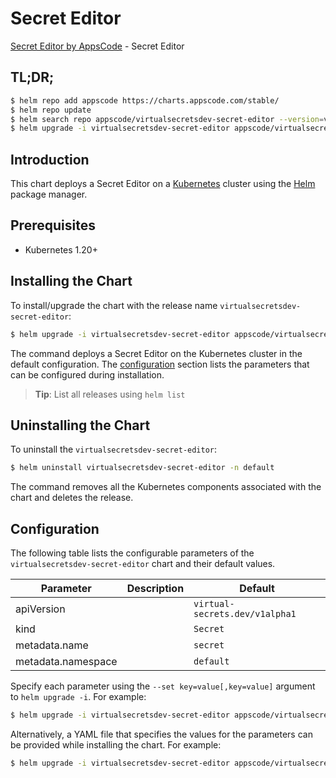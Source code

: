 # Secret Editor

[Secret Editor by AppsCode](https://appscode.com) - Secret Editor

## TL;DR;

```bash
$ helm repo add appscode https://charts.appscode.com/stable/
$ helm repo update
$ helm search repo appscode/virtualsecretsdev-secret-editor --version=v0.21.0
$ helm upgrade -i virtualsecretsdev-secret-editor appscode/virtualsecretsdev-secret-editor -n default --create-namespace --version=v0.21.0
```

## Introduction

This chart deploys a Secret Editor on a [Kubernetes](http://kubernetes.io) cluster using the [Helm](https://helm.sh) package manager.

## Prerequisites

- Kubernetes 1.20+

## Installing the Chart

To install/upgrade the chart with the release name `virtualsecretsdev-secret-editor`:

```bash
$ helm upgrade -i virtualsecretsdev-secret-editor appscode/virtualsecretsdev-secret-editor -n default --create-namespace --version=v0.21.0
```

The command deploys a Secret Editor on the Kubernetes cluster in the default configuration. The [configuration](#configuration) section lists the parameters that can be configured during installation.

> **Tip**: List all releases using `helm list`

## Uninstalling the Chart

To uninstall the `virtualsecretsdev-secret-editor`:

```bash
$ helm uninstall virtualsecretsdev-secret-editor -n default
```

The command removes all the Kubernetes components associated with the chart and deletes the release.

## Configuration

The following table lists the configurable parameters of the `virtualsecretsdev-secret-editor` chart and their default values.

|     Parameter      | Description |                  Default                  |
|--------------------|-------------|-------------------------------------------|
| apiVersion         |             | <code>virtual-secrets.dev/v1alpha1</code> |
| kind               |             | <code>Secret</code>                       |
| metadata.name      |             | <code>secret</code>                       |
| metadata.namespace |             | <code>default</code>                      |


Specify each parameter using the `--set key=value[,key=value]` argument to `helm upgrade -i`. For example:

```bash
$ helm upgrade -i virtualsecretsdev-secret-editor appscode/virtualsecretsdev-secret-editor -n default --create-namespace --version=v0.21.0 --set apiVersion=virtual-secrets.dev/v1alpha1
```

Alternatively, a YAML file that specifies the values for the parameters can be provided while
installing the chart. For example:

```bash
$ helm upgrade -i virtualsecretsdev-secret-editor appscode/virtualsecretsdev-secret-editor -n default --create-namespace --version=v0.21.0 --values values.yaml
```
